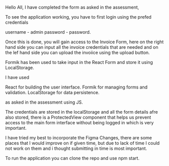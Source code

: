 Hello All, I have completed the form as asked in the assessment,

To see the application working, you have to first login using the prefed credentials 

username - admin
password - password.

Once this is done, you will gain access to the Invoice Form, here on the right hand side you can input all the invoice credentials that are needed and on the lef hand side you can upload the invoiice using the upload button.

Formik has been used to take input in the React Form and store it using LocalStorage.

I have used

React for building the user interface.
Formik for managing forms and validation.
LocalStorage for data persistence.


 as asked in the assessment using JS.

 The credentials are stored in the localStorage and all the form details afre also stored, there is a ProtectedView component that helps us prevent access to the main form interface without being logged in which is very important.

 I have tried my best to incorporate the Figma Changes, there are some places that I would improve on if given time, but due to lack of time I could not work on them and i thought submitting in time is most important.

 To run the application you can clone the repo and use npm start.